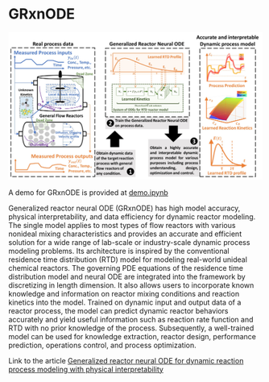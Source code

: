 # GRxnODE

![image](Demo/Picture1.jpg)

A demo for GRxnODE is provided at [demo.ipynb](demo.ipynb)


Generalized reactor neural ODE (GRxnODE) has high model accuracy, physical interpretability, and data efficiency for dynamic reactor modeling. The single model applies to most types of flow reactors with various nonideal mixing characteristics and provides an accurate and efficient solution for a wide range of lab-scale or industry-scale dynamic process modeling problems. Its architecture is inspired by the conventional residence time distribution (RTD) model for modeling real-world unideal chemical reactors. The governing PDE equations of the residence time distribution model and neural ODE are integrated into the framework by discretizing in length dimension. It also allows users to incorporate known knowledge and information on reactor mixing conditions and reaction kinetics into the model. Trained on dynamic input and output data of a reactor process, the model can predict dynamic reactor behaviors accurately and yield useful information such as reaction rate function and RTD with no prior knowledge of the process. Subsequently, a well-trained model can be used for knowledge extraction, reactor design, performance prediction, operations control, and process optimization. 


Link to the article [Generalized reactor neural ODE for dynamic reaction process modeling with physical interpretability](https://www.sciencedirect.com/science/article/pii/S138589472204966X)
